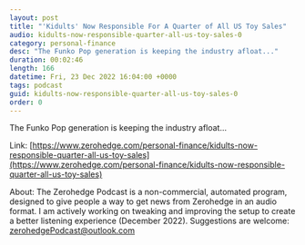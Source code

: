 ```yaml
---
layout: post
title: "'Kidults' Now Responsible For A Quarter of All US Toy Sales"
audio: kidults-now-responsible-quarter-all-us-toy-sales-0
category: personal-finance
desc: "The Funko Pop generation is keeping the industry afloat..."
duration: 00:02:46
length: 166
datetime: Fri, 23 Dec 2022 16:04:00 +0000
tags: podcast
guid: kidults-now-responsible-quarter-all-us-toy-sales-0
order: 0
---
```

The Funko Pop generation is keeping the industry afloat...

Link: [https://www.zerohedge.com/personal-finance/kidults-now-responsible-quarter-all-us-toy-sales](https://www.zerohedge.com/personal-finance/kidults-now-responsible-quarter-all-us-toy-sales)

About: The Zerohedge Podcast is a non-commercial, automated program, designed to give people a way to get news from Zerohedge in an audio format.  I am actively working on tweaking and improving the setup to create a better listening experience (December 2022).  Suggestions are welcome: [zerohedgePodcast@outlook.com](mailto:zerohedgePodcast@outlook.com)